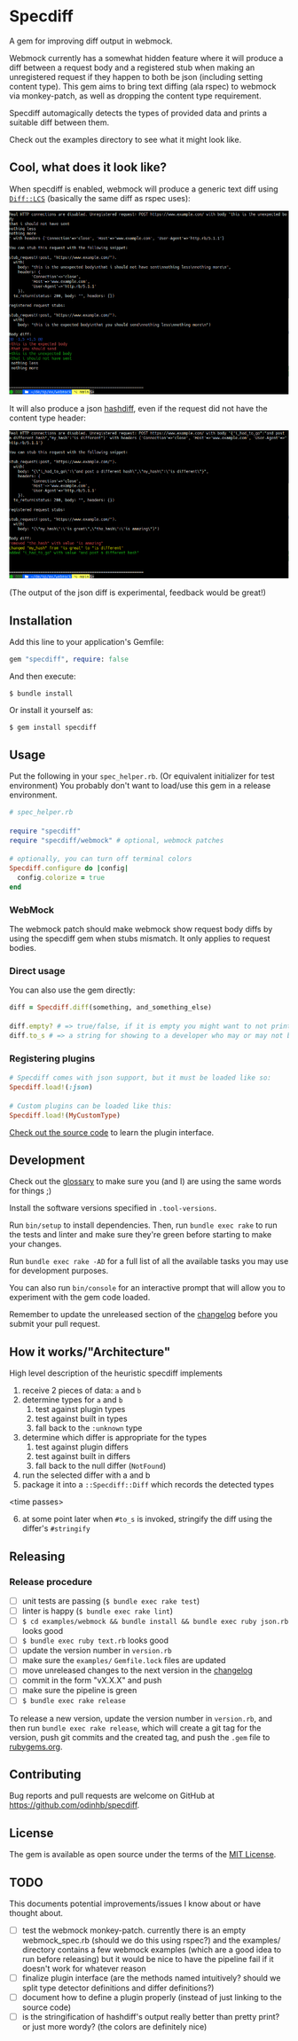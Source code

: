 # Specdiff

A gem for improving diff output in webmock.

Webmock currently has a somewhat hidden feature where it will produce a diff
between a request body and a registered stub when making an unregistered request
if they happen to both be json (including setting content type). This gem aims
to bring text diffing (ala rspec) to webmock via monkey-patch, as well as
dropping the content type requirement.

Specdiff automagically detects the types of provided data and prints a suitable
diff between them.

Check out the examples directory to see what it might look like.

## Cool, what does it look like?

When specdiff is enabled, webmock will produce a generic text diff using
[`Diff::LCS`](https://github.com/halostatue/diff-lcs) (basically the same
diff as rspec uses):

![webmock_text_with_specdiff](./assets/webmock_text_with_specdiff.png)

It will also produce a json [hashdiff](https://github.com/liufengyun/hashdiff),
even if the request did not have the content type header:

![d](./assets/webmock_json_with_specdiff.png)

(The output of the json diff is experimental, feedback would be great!)

## Installation

Add this line to your application's Gemfile:

```ruby
gem "specdiff", require: false
```

And then execute:

    $ bundle install

Or install it yourself as:

    $ gem install specdiff

## Usage

Put the following in your `spec_helper.rb`. (Or equivalent initializer
for test environment) You probably don't want to load/use this gem in a release
environment.

```rb
# spec_helper.rb

require "specdiff"
require "specdiff/webmock" # optional, webmock patches

# optionally, you can turn off terminal colors
Specdiff.configure do |config|
  config.colorize = true
end
```

### WebMock

The webmock patch should make webmock show request body diffs by using the
specdiff gem when stubs mismatch. It only applies to request bodies.

### Direct usage

You can also use the gem directly:

```rb
diff = Specdiff.diff(something, and_something_else)

diff.empty? # => true/false, if it is empty you might want to not print the diff, it is probably useless
diff.to_s # => a string for showing to a developer who may or may not be scratching their head
```

### Registering plugins

```rb
# Specdiff comes with json support, but it must be loaded like so:
Specdiff.load!(:json)

# Custom plugins can be loaded like this:
Specdiff.load!(MyCustomType)
```

[Check out the source code](./lib/specdiff/plugins/json.rb) to learn the plugin interface.

## Development

Check out the [glossary](./glossary.txt) to make sure you (and I) are using the
same words for things ;)

Install the software versions specified in `.tool-versions`.

Run `bin/setup` to install dependencies. Then, run `bundle exec rake` to run the tests and linter and make sure they're green before starting to make your changes.

Run `bundle exec rake -AD` for a full list of all the available tasks you may use for development purposes.

You can also run `bin/console` for an interactive prompt that will allow you to experiment with the gem code loaded.

Remember to update the unreleased section of the [changelog](./CHANGELOG.md) before you submit your pull request.

## How it works/"Architecture"

High level description of the heuristic specdiff implements

  1. receive 2 pieces of data: `a` and `b`
  2. determine types for `a` and `b`
      1. test against plugin types
      2. test against built in types
      3. fall back to the `:unknown` type
  3. determine which differ is appropriate for the types
      1. test against plugin differs
      2. test against built in differs
      3. fall back to the null differ (`NotFound`)
  7. run the selected differ with a and b
  8. package it into a `::Specdiff::Diff` which records the detected types

  \<time passes>

  6. at some point later when `#to_s` is invoked, stringify the diff using the differ's `#stringify`

## Releasing

### Release procedure

  - [ ] unit tests are passing (`$ bundle exec rake test`)
  - [ ] linter is happy (`$ bundle exec rake lint`)
  - [ ] `$ cd examples/webmock && bundle install && bundle exec ruby json.rb` looks good
  - [ ] `$ bundle exec ruby text.rb` looks good
  - [ ] update the version number in `version.rb`
  - [ ] make sure the `examples/` `Gemfile.lock` files are updated
  - [ ] move unreleased changes to the next version in the [changelog](./CHANGELOG.md)
  - [ ] commit in the form "vX.X.X" and push
  - [ ] make sure the pipeline is green
  - [ ] `$ bundle exec rake release`

To release a new version, update the version number in `version.rb`, and then run `bundle exec rake release`, which will create a git tag for the version, push git commits and the created tag, and push the `.gem` file to [rubygems.org](https://rubygems.org).

## Contributing

Bug reports and pull requests are welcome on GitHub at https://github.com/odinhb/specdiff.

## License

The gem is available as open source under the terms of the [MIT License](https://opensource.org/licenses/MIT).

## TODO

This documents potential improvements/issues I know about or have thought about.

- [ ] test the webmock monkey-patch. currently there is an empty webmock_spec.rb (should we do this using rspec?) and the examples/ directory contains a few webmock examples (which are a good idea to run before releasing) but it would be nice to have the pipeline fail if it doesn't work for whatever reason
- [ ] finalize plugin interface (are the methods named intuitively? should we split type detector definitions and differ definitions?)
- [ ] document how to define a plugin properly (instead of just linking to the source code)
- [ ] is the stringification of hashdiff's output really better than pretty print? or just more wordy? (the colors are definitely nice)
